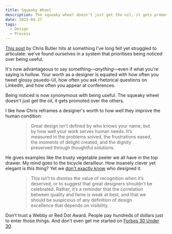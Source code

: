```yaml
---
title: Squeaky Wheel
description: The squeaky wheel doesn't just get the oil, it gets promoted over the others.
date: 2025-04-27
tags:
  - Design
  - Process
---
```


[This post](https://www.chrbutler.com/you-can-be-a-great-designer-and-be-completely-unknown) by Chris Butler hits at something I've long felt yet struggled to articulate: we've found ourselves in a system that prioritises being noticed over being useful.

It's now advantageous to say something—_anything_—even if what you're saying is hollow. Your worth as a designer is equated with how often you tweet glossy psuedo-UI, how often you ask rhetorical questions on LinkedIn, and how often you appear at conferences.

Being noticed is now _synonymous_ with being useful. The squeaky wheel doesn't just get the oil, it gets promoted over the others.

I like how Chris reframes a designer's worth to how well they improve the human condition:

<figure class="quote">
  <blockquote>
    <p>Great design isn’t defined by who knows your name, but by how well your work serves human needs. It’s <span class="highlight">measured in the problems solved, the frustrations eased, the moments of delight created</span>, and the dignity preserved through thoughtful solutions.</p>
  </blockquote>
</figure>

He gives examples like the trusty vegetable peeler we all have in the top drawer. My mind goes to the bicycle derailleur. How insanely clever yet elegant is this thing? Yet we [don't exactly know](https://www.disraeligears.co.uk/site/who_invented_the_derailleur.html) who designed it.

<figure class="quote">
  <blockquote>
    <p>This isn’t to dismiss the value of recognition when it’s deserved, or to suggest that great designers shouldn’t be celebrated. Rather, it’s a reminder that the <span class="highlight">correlation between quality and fame is weak at best, and that we should be suspicious of any definition of design excellence that depends on visibility</span>.</p>
  </blockquote>
</figure>

Don't trust a Webby or Red Dot Award. People pay hundreds of dollars just to enter those things. And don't even get me started on [Forbes 30 Under 30](https://www.reddit.com/r/starterpacks/comments/12kvj1d/how_to_get_on_forbes_30_under_30_list_starter_pack/).
